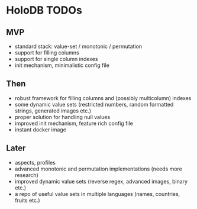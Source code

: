 # HoloDB TODOs

## MVP

- standard stack: value-set / monotonic / permutation
- support for filling columns
- support for single column indexes
- init mechanism, minimalistic config file

## Then

- robust framework for filling columns and (possibly multicolumn) indexes
- some dynamic value sets (restricted numbers, random formatted strings, generated images etc.)
- proper solution for handling null values
- improved init mechanism, feature rich config file
- instant docker image

## Later

- aspects, profiles
- advanced monotonic and permutation implementations (needs more research)
- improved dynamic value sets (reverse regex, advanced images, binary etc.)
- a repo of useful value sets in multiple languages (names, countries, fruits etc.)
